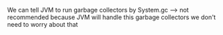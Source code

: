 We can tell JVM to run garbage collectors by System.gc --> not recommended
because JVM will handle this garbage collectors we don't need to worry about that